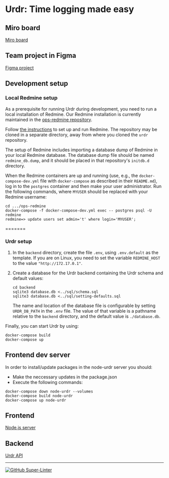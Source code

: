 # Urdr: Time logging made easy

## Miro board

[Miro board](https://miro.com/app/board/uXjVOVRByuw=/)

## Team project in Figma

[Figma project](https://www.figma.com/file/Bf2OgUIIqRBMUREMuVcxs9/draft?node-id=0%3A1)

## Development setup

### Local Redmine setup

As a prerequisite for running Urdr during development, you need to run
a local installation of Redmine.  Our Redmine installation is currently
maintained in the
[ops-redmine repository](https://github.com/NBISweden/ops-redmine).

Follow
[the instructions](https://github.com/NBISweden/ops-redmine/blob/main/README.md)
to set up and run Redmine.  The repository may be cloned in a separate
directory, away from where you cloned the `urdr` repository.

The setup of Redmine includes importing a database dump of Redmine
in your local Redmine database. The database dump file should be
named `redmine_db.dump`, and it should be placed in that repository's
`initdb.d` directory.

When the Redmine containers are up and running (use, e.g., the
`docker-compose-dev.yml` file with `docker-compose` as described in
their `README.md`), log in to the `postgres` container and then make
your user administrator. Run the following commands, where `MYUSER`
should be replaced with your Redmine username:

```command
cd .../ops-redmine
docker-compose -f docker-compose-dev.yml exec -- postgres psql -U redmine
redmine=> update users set admin='t' where login='MYUSER';
```

=======
### Urdr setup

1. In the `backend` directory, create the file `.env`, using
`.env.default` as the template.  If you are on Linux, you need to set
the variable `REDMINE_HOST` to the value `"http://172.17.0.1"`.

2. Create a database for the Urdr backend containing the Urdr schema and
default values:

   ```shell
   cd backend
   sqlite3 database.db <../sql/schema.sql
   sqlite3 database.db <../sql/setting-defaults.sql
   ```

   The name and location of the database file is configurable by setting
   `URDR_DB_PATH` in the `.env` file.  The value of that variable is a
   pathname relative to the `backend` directory, and the default value
   is `./database.db`.

Finally, you can start Urdr by using:

```command
docker-compose build
docker-compose up
```

## Frontend dev server

In order to install/update packages in the node-urdr server you should:

- Make the neccessary updates in the package.json
- Execute the following commands:

```command
docker-compose down node-urdr --volumes
docker-compose build node-urdr
docker-compose up node-urdr
```

## Frontend

[Node.js server](http://localhost:4242)

## Backend

[Urdr API](http://localhost:8080/issues)

---

[![GitHub Super-Linter](https://github.com/NBISweden/urdr/workflows/Lint%20Code%20Base/badge.svg)](https://github.com/marketplace/actions/super-linter)
